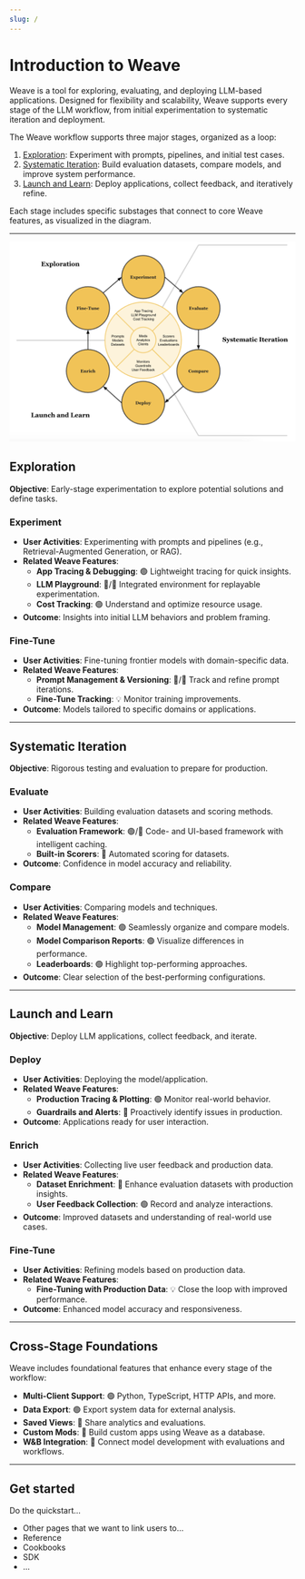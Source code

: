 ```yaml
---
slug: /
---
```


# Introduction to Weave

Weave is a tool for exploring, evaluating, and deploying LLM-based applications. Designed for flexibility and scalability, Weave supports every stage of the LLM workflow, from initial experimentation to systematic iteration and deployment.

The Weave workflow supports three major stages, organized as a loop:

1. [Exploration](#exploration): Experiment with prompts, pipelines, and initial test cases.
2. [Systematic Iteration](#systematic-iteration): Build evaluation datasets, compare models, and improve system performance.
3. [Launch and Learn](#launch-and-learn): Deploy applications, collect feedback, and iteratively refine.

Each stage includes specific substages that connect to core Weave features, as visualized in the diagram.

---

![Weave usage lifecycle](../static/img/weave-cycle.png)

## Exploration

**Objective**: Early-stage experimentation to explore potential solutions and define tasks.

### Experiment
- **User Activities**: Experimenting with prompts and pipelines (e.g., Retrieval-Augmented Generation, or RAG).
- **Related Weave Features**: 
  - **App Tracing & Debugging**: 🟢 Lightweight tracing for quick insights.
  - **LLM Playground**: 🔵/🚧 Integrated environment for replayable experimentation.
  - **Cost Tracking**: 🟢 Understand and optimize resource usage.
- **Outcome**: Insights into initial LLM behaviors and problem framing.

### Fine-Tune
- **User Activities**: Fine-tuning frontier models with domain-specific data.
- **Related Weave Features**:
  - **Prompt Management & Versioning**: 🔵/🚧 Track and refine prompt iterations.
  - **Fine-Tune Tracking**: 💡 Monitor training improvements.
- **Outcome**: Models tailored to specific domains or applications.

---

## Systematic Iteration

**Objective**: Rigorous testing and evaluation to prepare for production.

### Evaluate
- **User Activities**: Building evaluation datasets and scoring methods.
- **Related Weave Features**:
  - **Evaluation Framework**: 🟢/📝 Code- and UI-based framework with intelligent caching.
  - **Built-in Scorers**: 🔵 Automated scoring for datasets.
- **Outcome**: Confidence in model accuracy and reliability.

### Compare
- **User Activities**: Comparing models and techniques.
- **Related Weave Features**:
  - **Model Management**: 🟢 Seamlessly organize and compare models.
  - **Model Comparison Reports**: 🟢 Visualize differences in performance.
  - **Leaderboards**: 🟢 Highlight top-performing approaches.
- **Outcome**: Clear selection of the best-performing configurations.

---

## Launch and Learn

**Objective**: Deploy LLM applications, collect feedback, and iterate.

### Deploy
- **User Activities**: Deploying the model/application.
- **Related Weave Features**:
  - **Production Tracing & Plotting**: 🟢 Monitor real-world behavior.
  - **Guardrails and Alerts**: 🚧 Proactively identify issues in production.
- **Outcome**: Applications ready for user interaction.

### Enrich
- **User Activities**: Collecting live user feedback and production data.
- **Related Weave Features**:
  - **Dataset Enrichment**: 🚧 Enhance evaluation datasets with production insights.
  - **User Feedback Collection**: 🟢 Record and analyze interactions.
- **Outcome**: Improved datasets and understanding of real-world use cases.

### Fine-Tune
- **User Activities**: Refining models based on production data.
- **Related Weave Features**:
  - **Fine-Tuning with Production Data**: 💡 Close the loop with improved performance.
- **Outcome**: Enhanced model accuracy and responsiveness.

---

## Cross-Stage Foundations

Weave includes foundational features that enhance every stage of the workflow:

- **Multi-Client Support**: 🟢 Python, TypeScript, HTTP APIs, and more.
- **Data Export**: 🟢 Export system data for external analysis.
- **Saved Views**: 🚧 Share analytics and evaluations.
- **Custom Mods**: 🚧 Build custom apps using Weave as a database.
- **W&B Integration**: 🚧 Connect model development with evaluations and workflows.

---

## Get started

Do the quickstart...

- Other pages that we want to link users to...
- Reference
- Cookbooks
- SDK
- ...